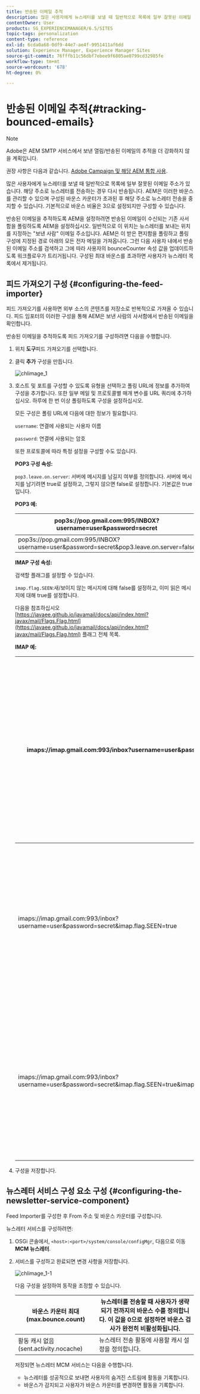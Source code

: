 ```yaml
---
title: 반송된 이메일 추적
description: 많은 사용자에게 뉴스레터를 보낼 때 일반적으로 목록에 일부 잘못된 이메일 주소가 있습니다. 해당 주소로 뉴스레터를 전송하는 경우 다시 반송됩니다. AEM은 이러한 바운스를 관리할 수 있으며 구성된 바운스 카운터가 초과된 후 해당 주소로 뉴스레터 전송을 중지할 수 있습니다.
contentOwner: User
products: SG_EXPERIENCEMANAGER/6.5/SITES
topic-tags: personalization
content-type: reference
exl-id: 6cda0a68-0df9-44e7-ae4f-9951411af6dd
solution: Experience Manager, Experience Manager Sites
source-git-commit: 76fffb11c56dbf7ebee9f6805ae0799cd32985fe
workflow-type: tm+mt
source-wordcount: '678'
ht-degree: 0%

---
```


# 반송된 이메일 추적{#tracking-bounced-emails}

>[!NOTE]
>
>Adobe은 AEM SMTP 서비스에서 보낸 열림/반송된 이메일의 추적을 더 강화하지 않을 계획입니다.
>
>권장 사항은 다음과 같습니다. [Adobe Campaign 및 해당 AEM 통합 사용](/help/sites-administering/campaign.md).

많은 사용자에게 뉴스레터를 보낼 때 일반적으로 목록에 일부 잘못된 이메일 주소가 있습니다. 해당 주소로 뉴스레터를 전송하는 경우 다시 반송됩니다. AEM은 이러한 바운스를 관리할 수 있으며 구성된 바운스 카운터가 초과된 후 해당 주소로 뉴스레터 전송을 중지할 수 있습니다. 기본적으로 바운스 비율은 3으로 설정되지만 구성할 수 있습니다.

반송된 이메일을 추적하도록 AEM을 설정하려면 반송된 이메일이 수신되는 기존 사서함을 폴링하도록 AEM을 설정하십시오. 일반적으로 이 위치는 뉴스레터를 보내는 위치를 지정하는 &quot;보낸 사람&quot; 이메일 주소입니다. AEM은 이 받은 편지함을 폴링하고 폴링 구성에 지정된 경로 아래의 모든 전자 메일을 가져옵니다. 그런 다음 사용자 내에서 반송된 이메일 주소를 검색하고 그에 따라 사용자의 bounceCounter 속성 값을 업데이트하도록 워크플로우가 트리거됩니다. 구성된 최대 바운스를 초과하면 사용자가 뉴스레터 목록에서 제거됩니다.

## 피드 가져오기 구성 {#configuring-the-feed-importer}

피드 가져오기를 사용하면 외부 소스의 콘텐츠를 저장소로 반복적으로 가져올 수 있습니다. 피드 임포터의 이러한 구성을 통해 AEM은 보낸 사람의 사서함에서 반송된 이메일을 확인합니다.

반송된 이메일을 추적하도록 피드 가져오기를 구성하려면 다음을 수행합니다.

1. 위치 **도구**&#x200B;피드 가져오기를 선택합니다.

1. 클릭 **추가** 구성을 만듭니다.

   ![chlimage_1](assets/chlimage_1a.png)

1. 호스트 및 포트를 구성할 수 있도록 유형을 선택하고 폴링 URL에 정보를 추가하여 구성을 추가합니다. 또한 일부 메일 및 프로토콜별 매개 변수를 URL 쿼리에 추가하십시오. 하루에 한 번 이상 폴링하도록 구성을 설정하십시오.

   모든 구성은 폴링 URL에 다음에 대한 정보가 필요합니다.

   `username`: 연결에 사용되는 사용자 이름

   `password`: 연결에 사용되는 암호

   또한 프로토콜에 따라 특정 설정을 구성할 수도 있습니다.

   **POP3 구성 속성:**

   `pop3.leave.on.server`: 서버에 메시지를 남길지 여부를 정의합니다. 서버에 메시지를 남기려면 true로 설정하고, 그렇지 않으면 false로 설정합니다. 기본값은 true입니다.

   **POP3 예:**

   | pop3s://pop.gmail.com:995/INBOX?username=user&amp;password=secret | SSL을 통해 pop3를 사용하여 사용자/암호로 포트 995의 GMail에 연결하고 기본적으로 서버에 메시지 남김 |
   |---|---|
   | pop3s://pop.gmail.com:995/INBOX?username=user&amp;password=secret&amp;pop3.leave.on.server=false | pop3s://pop.gmail.com:995/INBOX?username=user&amp;password=secret&amp;pop3.leave.on.server=false |

   **IMAP 구성 속성:**

   검색할 플래그를 설정할 수 있습니다.

   `imap.flag.SEEN`:새/보이지 않는 메시지에 대해 false를 설정하고, 이미 읽은 메시지에 대해 true를 설정합니다.

   다음을 참조하십시오 [https://javaee.github.io/javamail/docs/api/index.html?javax/mail/Flags.Flag.html](https://javaee.github.io/javamail/docs/api/index.html?javax/mail/Flags.Flag.html) 플래그 전체 목록.

   **IMAP 예:**

   | imaps://imap.gmail.com:993/inbox?username=user&amp;password=secret | SSL을 통해 IMAP을 사용하여 사용자/암호로 포트 993의 GMail에 연결합니다. 기본적으로만 새 메시지를 가져옵니다. |
   |---|---|
   | imaps://imap.gmail.com:993/inbox?username=user&amp;password=secret&amp;imap.flag.SEEN=true | SSL을 통해 IMAP을 사용하여 사용자/암호로 GMail 993에 연결하면 이미 표시된 메시지만 표시됩니다. |
   | imaps://imap.gmail.com:993/inbox?username=user&amp;password=secret&amp;imap.flag.SEEN=true&amp;imap.flag.SEEN=false | SSL을 통해 IMAP을 사용하여 사용자/암호로 GMail 993에 연결하고 이미 읽거나 새 메시지를 받았습니다. |

1. 구성을 저장합니다.

## 뉴스레터 서비스 구성 요소 구성 {#configuring-the-newsletter-service-component}

Feed Importer를 구성한 후 From 주소 및 바운스 카운터를 구성합니다.

뉴스레터 서비스를 구성하려면:

1. OSGi 콘솔에서, `<host>:<port>/system/console/configMgr`, 다음으로 이동 **MCM 뉴스레터**.

1. 서비스를 구성하고 완료되면 변경 사항을 저장합니다.

   ![chlimage_1-1](assets/chlimage_1-1a.png)

   다음 구성을 설정하여 동작을 조정할 수 있습니다.

   | 바운스 카운터 최대(max.bounce.count) | 뉴스레터를 전송할 때 사용자가 생략되기 전까지의 바운스 수를 정의합니다. 이 값을 0으로 설정하면 바운스 검사가 완전히 비활성화됩니다. |
   |---|---|
   | 활동 캐시 없음(sent.activity.nocache) | 뉴스레터 전송 활동에 사용할 캐시 설정을 정의합니다. |

   저장되면 뉴스레터 MCM 서비스는 다음을 수행합니다.

   * 뉴스레터를 성공적으로 보내면 사용자의 숨겨진 스트림에 활동을 기록합니다.
   * 바운스가 감지되고 사용자가 바운스 카운터를 변경하면 활동을 기록합니다.
